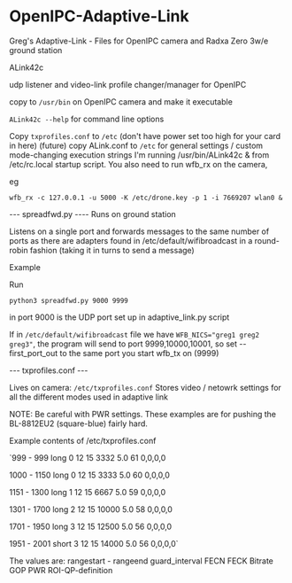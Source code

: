 # OpenIPC-Adaptive-Link
Greg's Adaptive-Link - Files for OpenIPC camera and Radxa Zero 3w/e ground station

ALink42c


udp listener and video-link profile changer/manager for OpenIPC


copy to `/usr/bin` on OpenIPC camera and make it executable

`ALink42c --help` for command line options

Copy `txprofiles.conf` to `/etc` (don't have power set too high for your card in here)
(future) copy ALink.conf to `/etc` for general settings / custom mode-changing execution strings
I'm running /usr/bin/ALink42c & from /etc/rc.local startup script.  You also need to run wfb_rx on the camera,

eg


`wfb_rx -c 127.0.0.1 -u 5000 -K /etc/drone.key -p 1 -i 7669207 wlan0 &`





--- spreadfwd.py ----
Runs on ground station

Listens on a single port and forwards messages to the same number of ports as there are adapters found in /etc/default/wifibroadcast in a round-robin fashion (taking it in turns to send a message)

Example

Run

`python3 spreadfwd.py 9000 9999`

 in port 9000 is the UDP port set up in adaptive_link.py script
 
  If in `/etc/default/wifibroadcast` file we have `WFB_NICS="greg1 greg2 greg3"`, the program will send to port 9999,10000,10001, so set --first_port_out to the same port you start wfb_tx on (9999)
  

--- txprofiles.conf ---

Lives on camera: `/etc/txprofiles.conf`
Stores video / netowrk settings for all the different modes used in adaptive link

NOTE: Be careful with PWR settings.  These examples are for pushing the BL-8812EU2 (square-blue) fairly hard.

Example contents of /etc/txprofiles.conf


`999 - 999 long 0 12 15 3332 5.0 61 0,0,0,0

1000 - 1150 long 0 12 15 3333 5.0 60 0,0,0,0

1151 - 1300 long 1 12 15 6667 5.0 59 0,0,0,0

1301 - 1700 long 2 12 15 10000 5.0 58 0,0,0,0

1701 - 1950 long 3 12 15 12500 5.0 56 0,0,0,0

1951 - 2001 short 3 12 15 14000 5.0 56 0,0,0,0`

The values are: rangestart - rangeend guard_interval FECN FECK Bitrate GOP PWR ROI-QP-definition 
